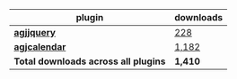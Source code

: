 plugin|downloads
------|----------
[**agjjquery**](https://www.npmjs.com/package/agjjquery)|[228](https://www.npmjs.com/package/agjjquery)
[**agjcalendar**](https://www.npmjs.com/package/agjcalendar)|[1,182](https://www.npmjs.com/package/agjcalendar)
**Total downloads across all plugins**|**1,410**
